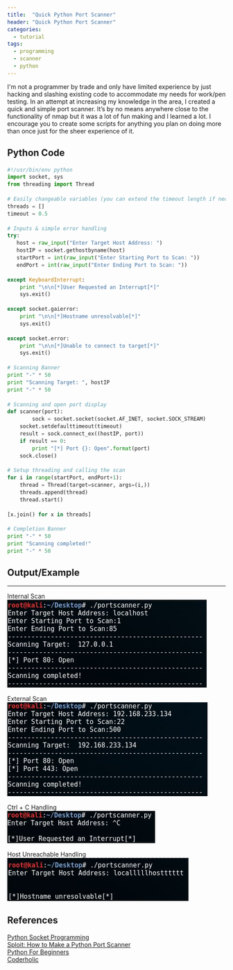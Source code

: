 ```yaml
---
title:  "Quick Python Port Scanner"
header: "Quick Python Port Scanner"
categories: 
  - tutorial
tags:
  - programming
  - scanner
  - python
---
```



I'm not a programmer by trade and only have limited experience by just hacking and slashing existing code to accommodate my needs for work/pen testing. In an attempt at increasing my knowledge in the area, I created a quick and simple port scanner. It’s by no means anywhere close to the functionality of nmap but it was a lot of fun making and I learned a lot. I encourage you to create some scripts for anything you plan on doing more than once just for the sheer experience of it.  

## Python Code  
```python
#!/usr/bin/env python
import socket, sys
from threading import Thread

# Easily changeable variables (you can extend the timeout length if necessary)
threads = []
timeout = 0.5

# Inputs & simple error handling
try:
   host = raw_input("Enter Target Host Address: ")
   hostIP = socket.gethostbyname(host)
   startPort = int(raw_input("Enter Starting Port to Scan: "))
   endPort = int(raw_input("Enter Ending Port to Scan: "))

except KeyboardInterrupt:
    print "\n\n[*]User Requested an Interrupt[*]"
    sys.exit()

except socket.gaierror:
    print "\n\n[*]Hostname unresolvable[*]"
    sys.exit()

except socket.error:
    print "\n\n[*]Unable to connect to target[*]"
    sys.exit()

# Scanning Banner
print "-" * 50
print "Scanning Target: ", hostIP
print "-" * 50

# Scanning and open port display
def scanner(port):
    	sock = socket.socket(socket.AF_INET, socket.SOCK_STREAM)
	socket.setdefaulttimeout(timeout)
	result = sock.connect_ex((hostIP, port))
	if result == 0:
	    print "[*] Port {}: Open".format(port)
	sock.close()

# Setup threading and calling the scan
for i in range(startPort, endPort+1):
	thread = Thread(target=scanner, args=(i,))
	threads.append(thread)
	thread.start()

[x.join() for x in threads]

# Completion Banner
print "-" * 50
print "Scanning completed!"
print "-" * 50
```
## Output/Example  
***
Internal Scan  
![Interal Scan](/assets/images/portscannerex2.jpg)  

External Scan  
![External Scan](/assets/images/portscannerex1.jpg)  

Ctrl + C Handling  
![CTRLC Handling](/assets/images/portscannerex3.jpg)  

Host Unreachable Handling  
![Host Unreachable](/assets/images/portscannerex4.jpg)  

## References
[Python Socket Programming](https://docs.python.org/2/howto/sockets.html)  
[Sploit: How to Make a Python Port Scanner](https://null-byte.wonderhowto.com/how-to/sploit-make-python-port-scanner-0161074/)  
[Python For Beginners](http://www.pythonforbeginners.com/code-snippets-source-code/port-scanner-in-python)  
[Coderholic](http://www.coderholic.com/python-port-scanner/)  


